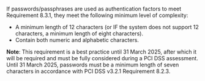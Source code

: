 If passwords/passphrases are used as authentication factors to meet Requirement 8.3.1, they meet the following minimum level of complexity:

- A minimum length of 12 characters (or IF the system does not support 12 characters, a minimum length of eight characters).
- Contain both numeric and alphabetic characters.

**Note**: This requirement is a best practice until 31 March 2025, after which it will be required and must be fully considered during a PCI DSS assessment. Until 31 March 2025, passwords must be a minimum length of seven characters in accordance with PCI DSS v3.2.1 Requirement 8.2.3.

